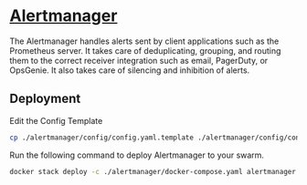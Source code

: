 # [Alertmanager](https://prometheus.io/docs/alerting/latest/alertmanager/)

The Alertmanager handles alerts sent by client applications such as the Prometheus server. It takes care of deduplicating, grouping, and routing them to the correct receiver integration such as email, PagerDuty, or OpsGenie. It also takes care of silencing and inhibition of alerts.

## Deployment

Edit the Config Template

```bash
cp ./alertmanager/config/config.yaml.template ./alertmanager/config/config.yaml
```

Run the following command to deploy Alertmanager to your swarm.

```bash
docker stack deploy -c ./alertmanager/docker-compose.yaml alertmanager
```
